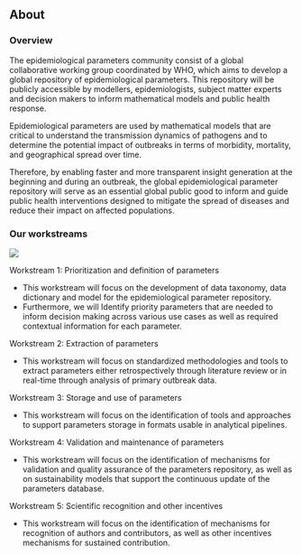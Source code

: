 ## About

### Overview

The epidemiological parameters community consist of a global collaborative working group coordinated by WHO, which aims to develop a global repository of epidemiological parameters. This repository will be publicly accessible by modellers, epidemiologists, subject matter experts and decision makers to inform mathematical models and public health response. 

Epidemiological parameters are used by mathematical models that are critical to understand the transmission dynamics of pathogens and to determine the potential impact of outbreaks in terms of morbidity, mortality, and geographical spread over time.  

Therefore, by enabling faster and more transparent insight generation at the beginning and during an outbreak, the global epidemiological parameter repository will serve as an essential global public good to inform and guide public health interventions designed to mitigate the spread of diseases and reduce their impact on affected populations.    

### Our workstreams

<img src="https://github.com/WorldHealthOrganization/collaboratory-epiparameter-community/raw/main/docs/pages/images/workstreams.png" usemap="#image-map">

<map name="image-map">
    <area target="" alt="This workstream will focus on the development of data taxonomy, data dictionary and model for the epidemiological parameter repository. Furthermore, we will Identify priority parameters that are needed to inform decision making across various use cases as well as required contextual information for each parameter." title="This workstream will focus on the development of data taxonomy, data dictionary and model for the epidemiological parameter repository. Furthermore, we will Identify priority parameters that are needed to inform decision making across various use cases as well as required contextual information for each parameter." href="" coords="36,118,246,250" shape="rect">
    <area target="" alt="This workstream will focus on standardized methodologies and tools to extract parameters either retrospectively through literature review or in real-time through analysis of primary outbreak data." title="This workstream will focus on standardized methodologies and tools to extract parameters either retrospectively through literature review or in real-time through analysis of primary outbreak data." href="" coords="260,118,474,251" shape="rect">
    <area target="" alt="This workstream will focus on the identification of tools and approaches to support parameters storage in formats usable in analytical pipelines." title="This workstream will focus on the identification of tools and approaches to support parameters storage in formats usable in analytical pipelines." href="" coords="486,118,702,250" shape="rect">
    <area target="" alt="This workstream will focus on the identification of mechanisms for validation and quality assurance of the parameters repository, as well as on sustainability models that support the continuous update of the parameters database." title="This workstream will focus on the identification of mechanisms for validation and quality assurance of the parameters repository, as well as on sustainability models that support the continuous update of the parameters database." href="" coords="715,120,926,249" shape="rect">
    <area target="" alt="This workstream will focus on the identification of mechanisms for recognition of authors and contributors, as well as other incentives mechanisms for sustained contribution." title="This workstream will focus on the identification of mechanisms for recognition of authors and contributors, as well as other incentives mechanisms for sustained contribution." href="" coords="941,119,1156,252" shape="rect">
</map>

Workstream 1: Prioritization and definition of parameters 
* This workstream will focus on the development of data taxonomy, data dictionary and model for the epidemiological parameter repository. 
* Furthermore, we will Identify priority parameters that are needed to inform decision making across various use cases as well as required contextual information for each parameter. 

Workstream 2: Extraction of parameters  
* This workstream will focus on standardized methodologies and tools to extract parameters either retrospectively through literature review or in real-time through analysis of primary outbreak data. 

Workstream 3: Storage and use of parameters 
* This workstream will focus on the identification of tools and approaches to support parameters storage in formats usable in analytical pipelines. 

Workstream 4: Validation and maintenance of parameters 
* This workstream will focus on the identification of mechanisms for validation and quality assurance of the parameters repository, as well as on sustainability models that support the continuous update of the parameters database. 

Workstream 5: Scientific recognition and other incentives 
* This workstream will focus on the identification of mechanisms for recognition of authors and contributors, as well as other incentives mechanisms for sustained contribution. 
 
